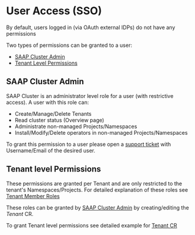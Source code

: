 # User Access (SSO)

By default, users logged in (via OAuth external IDPs) do not have any permissions

Two types of permissions can be granted to a user:

- [SAAP Cluster Admin](#saap-cluster-admin)
- [Tenant Level Permissions](#tenant-level-permissions)

## SAAP Cluster Admin

SAAP Cluster is an administrator level role for a user (with restrictive access). A user with this role can:

- Create/Manage/Delete Tenants
- Read cluster status (Overview page)
- Administrate non-managed Projects/Namespaces
- Install/Modify/Delete operators in non-managed Projects/Namespaces

To grant this permission to a user please open a [support ticket](https://support.stakater.com/index.html) with Username/Email of the desired user.

## Tenant level Permissions

These permissions are granted per Tenant and are only restricted to the tenant's Namespaces/Projects. For detailed explanation of these roles see [Tenant Member Roles](https://docs.stakater.com/mto/main/tenant-roles.html)

These roles can be granted by [SAAP Cluster Admin](#saap-cluster-admin) by creating/editing the *Tenant* CR.

To grant Tenant level permissions see detailed example for [Tenant CR](https://docs.stakater.com/mto/main/customresources.html#2-tenant)
